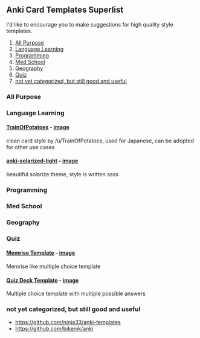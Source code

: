 ## Anki Card Templates Superlist


I'd like to encourage you to make suggestions for high quality style templates.

1. [All Purpose](#All+Purpose)
2. [Language Learning](#Language+Learning)
3. [Programming](#Programming)
4. [Med School](#Med+School)
5. [Geography](#Geography)
6. [Quiz](#Quiz)
7. [not yet categorized, but still good and useful](#notyet)



### All Purpose 

### Language Learning

#### [TrainOfPotatoes](https://www.reddit.com/r/Anki/comments/4n6cbf/does_anyone_have_a_goodlooking_anki_css_template/) - [image](https://i.imgur.com/PCOegfB.png)

clean card style by /u/TrainOfPotatoes, used for Japanese, can be adopted for other use cases


#### [anki-solarized-light](https://github.com/NSBum/anki-themes) - [image](https://i.imgur.com/ay6cmg9.png)

beautiful solarize theme, style is written sass


### Programming


### Med School


### Geography

### Quiz

#### [Memrise Template](https://ankiweb.net/shared/info/289642102) - [image](https://i.imgur.com/bKFn1d5.png)

Memrise like multiple choice template

#### [Quiz Deck Template](https://ankiweb.net/shared/info/947272864) - [image](https://i.imgur.com/ct4wnD9.png)

Multiple choice template with multiple possible answers

### not yet categorized, but still good and useful

- https://github.com/ninja33/anki-templates
- https://github.com/bikenik/anki
